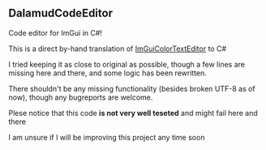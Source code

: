 ## DalamudCodeEditor

Code editor for ImGui in C#!

This is a direct by-hand translation of [ImGuiColorTextEditor](https://github.com/BalazsJako/ImGuiColorTextEdit) to C#

I tried keeping it as close to original as possible, though a few lines are missing here and there, and some logic has
been rewritten.

There shouldn't be any missing functionality (besides broken UTF-8 as of now), though any bugreports are welcome.

Plese notice that this code **is not very well teseted** and might fail here and there

I am unsure if I will be improving this project any time soon
